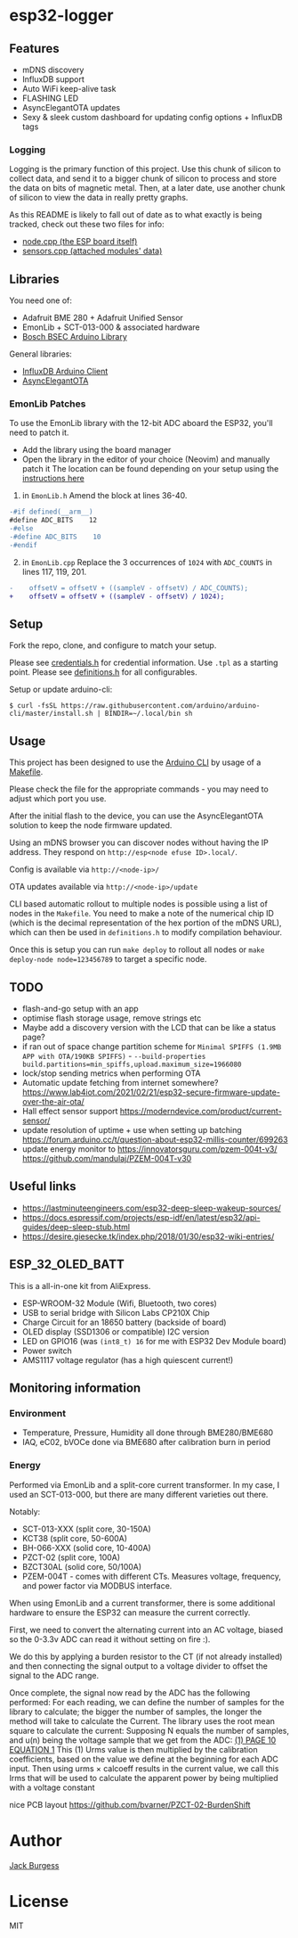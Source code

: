 # esp32-logger

## Features

 - mDNS discovery
 - InfluxDB support
 - Auto WiFi keep-alive task
 - FLASHING LED
 - AsyncElegantOTA updates
 - Sexy & sleek custom dashboard for updating config options + InfluxDB tags

### Logging

Logging is the primary function of this project. Use this chunk of silicon to collect data, and send it to a bigger chunk of silicon to process and store the data on bits of magnetic metal. Then, at a later date, use another chunk of silicon to view the data in really pretty graphs.

As this README is likely to fall out of date as to what exactly is being tracked, check out these two files for info:

 - [node.cpp (the ESP board itself)](./node.cpp)
 - [sensors.cpp (attached modules' data)](./sensors.cpp)

## Libraries

You need one of:
 - Adafruit BME 280 + Adafruit Unified Sensor
 - EmonLib + SCT-013-000 & associated hardware
 - [Bosch BSEC Arduino Library](https://github.com/BoschSensortec/BSEC-Arduino-library)

General libraries:
 - [InfluxDB Arduino Client](https://github.com/tobiasschuerg/InfluxDB-Client-for-Arduino)
 - [AsyncElegantOTA](https://github.com/ayushsharma82/AsyncElegantOTA)

### EmonLib Patches

To use the EmonLib library with the 12-bit ADC aboard the ESP32, you'll need to patch it.
 - Add the library using the board manager
 - Open the library in the editor of your choice (Neovim) and manually patch it
The location can be found depending on your setup using the [instructions here](https://support.arduino.cc/hc/en-us/articles/4411202655634-Find-Arduino-IDE-files-and-folders#:~:text=macOS%3A%20Arduino%20%3E%20Preferences-,Libraries,-Libraries%20installed%20with)

1. in `EmonLib.h`
Amend the block at lines 36-40.

```diff
-#if defined(__arm__)
#define ADC_BITS    12
-#else
-#define ADC_BITS    10
-#endif
```

2. in `EmonLib.cpp`
Replace the 3 occurrences of `1024` with `ADC_COUNTS` in lines 117, 119, 201.

```diff
-    offsetV = offsetV + ((sampleV - offsetV) / ADC_COUNTS);
+    offsetV = offsetV + ((sampleV - offsetV) / 1024);
```


## Setup

Fork the repo, clone, and configure to match your setup.

Please see [credentials.h](./credentials.h) for credential information. Use `.tpl` as a starting point.
Please see [definitions.h](./definitions.h) for all configurables.

Setup or update arduino-cli:

```
$ curl -fsSL https://raw.githubusercontent.com/arduino/arduino-cli/master/install.sh | BINDIR=~/.local/bin sh
```

## Usage

This project has been designed to use the [Arduino CLI](https://arduino.github.io/arduino-cli/latest/) by usage of a [Makefile](./Makefile).

Please check the file for the appropriate commands - you may need to adjust which port you use.

After the initial flash to the device, you can use the AsyncElegantOTA solution to keep the node firmware updated.

Using an mDNS browser you can discover nodes without having the IP address. They respond on `http://esp<node efuse ID>.local/`.

Config is available via `http://<node-ip>/`

OTA updates available via `http://<node-ip>/update`

CLI based automatic rollout to multiple nodes is possible using a list of nodes in the `Makefile`. You need to make a note of the numerical chip ID (which is the decimal representation of the hex portion of the mDNS URL), which can then be used in `definitions.h` to modify compilation behaviour.

Once this is setup you can run `make deploy` to rollout all nodes or `make deploy-node node=123456789` to target a specific node.

## TODO

 - flash-and-go setup with an app
 - optimise flash storage usage, remove strings etc
 - Maybe add a discovery version with the LCD that can be like a status page?
 - if ran out of space change partition scheme for `Minimal SPIFFS (1.9MB APP with OTA/190KB SPIFFS)` - `--build-properties build.partitions=min_spiffs,upload.maximum_size=1966080`
 - lock/stop sending metrics when performing OTA
 - Automatic update fetching from internet somewhere? https://www.lab4iot.com/2021/02/21/esp32-secure-firmware-update-over-the-air-ota/
 - Hall effect sensor support https://moderndevice.com/product/current-sensor/
 - update resolution of uptime + use when setting up batching https://forum.arduino.cc/t/question-about-esp32-millis-counter/699263
 - update energy monitor to https://innovatorsguru.com/pzem-004t-v3/ https://github.com/mandulaj/PZEM-004T-v30

## Useful links

 - https://lastminuteengineers.com/esp32-deep-sleep-wakeup-sources/
 - https://docs.espressif.com/projects/esp-idf/en/latest/esp32/api-guides/deep-sleep-stub.html
 - https://desire.giesecke.tk/index.php/2018/01/30/esp32-wiki-entries/

## ESP_32_OLED_BATT

This is a all-in-one kit from AliExpress.
 - ESP-WROOM-32 Module (Wifi, Bluetooth, two cores)
 - USB to serial bridge with Silicon Labs CP210X Chip
 - Charge Circuit for an 18650 battery (backside of board)
 - OLED display (SSD1306 or compatible) I2C version
 - LED on GPIO16 (was `(int8_t) 16` for me with  ESP32 Dev Module board)
 - Power switch
 - AMS1117 voltage regulator (has a high quiescent current!)

## Monitoring information

### Environment

 - Temperature, Pressure, Humidity all done through BME280/BME680
 - IAQ, eC02, bVOCe done via BME680 after calibration burn in period

### Energy

Performed via EmonLib and a split-core current transformer. In my case, I used an SCT-013-000, but there are many different varieties out there.

Notably:
 - SCT-013-XXX (split core, 30-150A)
 - KCT38 (split core, 50-600A)
 - BH-066-XXX (solid core, 10-400A)
 - PZCT-02 (split core, 100A)
 - BZCT30AL (solid core, 50/100A)
 - PZEM-004T - comes with different CTs. Measures voltage, frequency, and power factor via MODBUS interface.

When using EmonLib and a current transformer, there is some additional hardware to ensure the ESP32 can measure the current correctly.

First, we need to convert the alternating current into an AC voltage, biased so the 0-3.3v ADC can read it without setting on fire :).

We do this by applying a burden resistor to the CT (if not already installed) and then connecting the signal output to a voltage divider to offset the signal to the ADC range.

Once complete, the signal now read by the ADC has the following performed:
For each reading, we can define the number of samples for the library to calculate; the bigger the
number of samples, the longer the method will take to calculate the Current.
The library uses the root mean square to calculate the current:
Supposing N equals the number of samples, and u(n) being the voltage sample that we get from
the ADC:
[(1) PAGE 10 EQUATION 1](https://www.researchgate.net/publication/336110101_IoT_Power_Monitoring_System_for_Smart_Environments/link/5d8eaae3299bf10cff15227c/download)
This (1) Urms value is then multiplied by the calibration coefficients, based on the value we
define at the beginning for each ADC input.
Then using urms × calcoeff results in the current value, we call this Irms that will be used to
calculate the apparent power by being multiplied with a voltage constant

nice PCB layout https://github.com/bvarner/PZCT-02-BurdenShift


# Author

[Jack Burgess](https://jackburgess.dev)

# License

MIT
